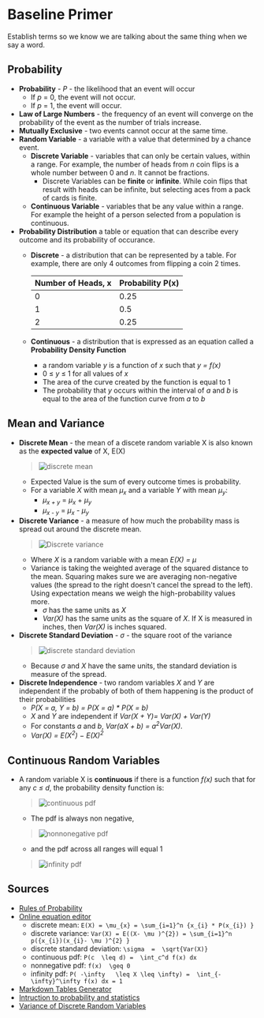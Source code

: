 # Baseline Primer

Establish terms so we know we are talking about the same thing when we say a word.

## Probability

* **Probability** - *P* - the likelihood that an event will occur
  * If *p* = 0, the event will not occur.
  * If *p* = 1, the event will occur.
* **Law of Large Numbers** - the frequency of an event will converge on the probability of the event as the number of trials increase.
* **Mutually Exclusive** - two events cannot occur at the same time.
* **Random Variable** - a variable with a value that determined by a chance event.
  * **Discrete Variable** - variables that can only be certain values, within a range. For example, the number of heads from *n* coin flips is a whole number between 0 and *n*. It cannot be fractions.
    * Discrete Variables can be **finite** or **infinite**. While coin flips that result with heads can be infinite, but selecting aces from a pack of cards is finite.
  * **Continuous Variable** - variables that be any value within a range. For example the height of a person selected from a population is continuous.
* **Probability Distribution** a table or equation that can describe every outcome and its probability of occurance.
  * **Discrete** - a distribution that can be represented by a table. For example, there are only 4 outcomes from flipping a coin 2 times.

    | Number of Heads, x | Probability P(x) |
    |--------------------|------------------|
    | 0                  | 0.25             |
    | 1                  | 0.5              |
    | 2                  | 0.25             |

  * **Continuous** - a distribution that is expressed as an equation called a **Probability Density Function**
    * a random variable *y* is a function of *x* such that *y = f(x)*
    * 0 &le; *y* &le; 1 for all values of *x*
    * The area of the curve created by the function is equal to 1
    * The probability that *y* occurs within the interval of *a* and *b* is equal to the area of the function curve from *a* to *b*

## Mean and Variance

* **Discrete Mean** - the mean of a discete random variable X is also known as the **expected value** of X, E(X)
  > ![discrete mean](https://user-images.githubusercontent.com/638189/48450361-dd9b5500-e773-11e8-8384-300a6c1fc2e0.png)
  * Expected Value is the sum of every outcome times is probability.
  * For a variable *X* with mean *&mu;<sub>x</sub>* and a variable *Y* with mean *&mu;<sub>y</sub>*:
    * *&mu;<sub>x + y</sub>* = *&mu;<sub>x</sub>* + *&mu;<sub>y</sub>*
    * *&mu;<sub>x - y</sub>* = *&mu;<sub>x</sub>* - *&mu;<sub>y</sub>*
* **Discrete Variance** - a measure of how much the probability mass is spread out around the discrete mean.
  > ![Discrete variance](https://user-images.githubusercontent.com/638189/48450704-48995b80-e775-11e8-8445-04a36a0f3d49.png)
  * Where *X* is a random variable with a mean *E(X) = &mu;*
  * Variance is taking the weighted average of the squared distance to the mean. Squaring makes sure we are averaging non-negative values (the spread to the right doesn't cancel the spread to the left). Using expectation means we weigh the high-probability values more.
    * *&sigma;* has the same units as *X*
    * *Var(X)* has the same units as the square of *X*. If X is measured in inches, then *Var(X)* is inches squared.
* **Discrete Standard Deviation** - *&sigma;* - the square root of the variance
  > ![discrete standard deviation](https://user-images.githubusercontent.com/638189/48450556-aa0cfa80-e774-11e8-9ab4-3fcc5548a61e.png)
  * Because *&sigma;* and *X* have the same units, the standard deviation is measure of the spread.
* **Discrete Independence** - two random variables *X* and *Y* are independent if the probably of both of them happening is the product of their probabilities
  * *P(X = a, Y = b) = P(X = a) * P(X = b)*
  * *X* and *Y* are independent if *Var(X + Y)= Var(X) + Var(Y)*
  * For constants *a* and *b*, *Var(aX + b) = a<sup>2</sup>Var(X)*.
  * *Var(X) = E(X<sup>2</sup>) − E(X)<sup>2</sup>*

## Continuous Random Variables

* A random variable X is **continuous** if there is a function *f(x)* such that for any *c &le; d*, the probability density function is:
  > ![continuous pdf](https://user-images.githubusercontent.com/638189/48522379-6d113880-e846-11e8-9ce8-89766ea995bd.png)
  * The pdf is always non negative,
  > ![nonnonegative pdf](https://user-images.githubusercontent.com/638189/48522476-d1cc9300-e846-11e8-8ce8-4e9047cdc861.png)
  * and the pdf across all ranges will equal 1
  > ![infinity pdf](https://user-images.githubusercontent.com/638189/48522569-2a9c2b80-e847-11e8-9962-081dc473b52a.png)

## Sources

* [Rules of Probability](https://stattrek.com/probability/probability-rules.aspx?Tutorial=AP)
* [Online equation editor](http://www.sciweavers.org/free-online-latex-equation-editor)
  * discrete mean: `E(X) = \mu_{x} = \sum_{i=1}^n {x_{i} * P(x_{i}) }`
  * discrete variance: `Var(X) = E((X- \mu )^{2}) = \sum_{i=1}^n p({x_{i})(x_{i}- \mu )^{2} }`
  * discrete standard deviation: ` \sigma  =  \sqrt{Var(X)} `
  * continuous pdf: `P(c  \leq d) =  \int_c^d f(x) dx`
  * nonnegative pdf: `f(x)  \geq 0`
  * infinity pdf: `P( -\infty   \leq X \leq \infty) =  \int_{-\infty}^\infty f(x) dx = 1`
* [Markdown Tables Generator](https://www.tablesgenerator.com/markdown_tables)
* [Intruction to probability and statistics](https://ocw.mit.edu/courses/mathematics/18-05-introduction-to-probability-and-statistics-spring-2014/readings/)
* [Variance of Discrete Random Variables](https://ocw.mit.edu/courses/mathematics/18-05-introduction-to-probability-and-statistics-spring-2014/readings/MIT18_05S14_Reading5a.pdf)
